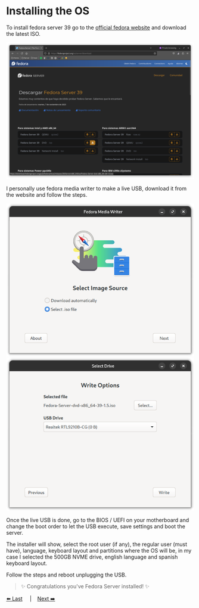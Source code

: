 # Installing the OS 

To install fedora server 39 go to the [official fedora website](https://fedoraproject.org/es/server/download) and download the latest ISO.

![fedora-website](./resources/installingOS/fedoraWebsite.png)

I personally use fedora media writer to make a live USB,
download it from the website and follow the steps.

![fedora-writer-step-1](./resources/installingOS/fedoraWriter1.png)
![fedora-writer-step-2](./resources/installingOS/fedoraWriter2.png)

Once the live USB is done, go to the BIOS / UEFI on your motherboard and change the boot order to let the USB execute, save settings and boot the server.

The installer will show, select the root user (if any), the regular user (must have), language, keyboard layout and partitions 
where the OS will be, in my case I selected the 500GB NVME drive, english language and spanish keyboard layout.

Follow the steps and reboot unplugging the USB.

> ✨ Congratulations you've Fedora Server installed! ✨ 


[⬅️ Last](../README.md) &nbsp;&nbsp;&nbsp;&nbsp;|&nbsp;&nbsp;&nbsp;&nbsp;[Next ➡️](./2.zsh.md)
